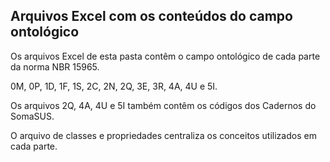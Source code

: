 ## Arquivos Excel com os conteúdos do campo ontológico

Os arquivos Excel de esta pasta contêm o campo ontológico de cada parte da norma NBR 15965.

0M, 0P, 1D, 1F, 1S, 2C, 2N, 2Q, 3E, 3R, 4A, 4U e 5I.

Os arquivos 2Q, 4A, 4U e 5I também contêm os códigos dos Cadernos do SomaSUS.

O arquivo de classes e propriedades centraliza os conceitos utilizados em cada parte.
